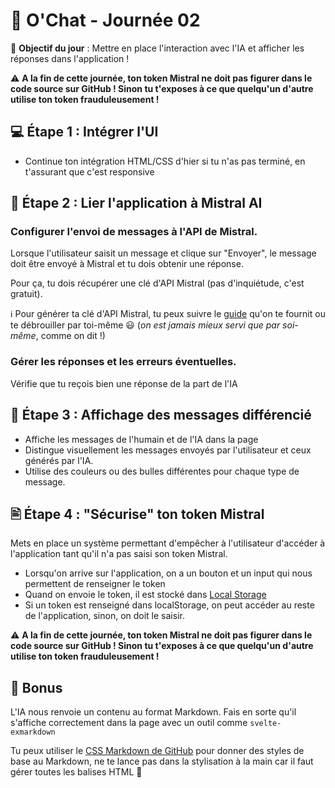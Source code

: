 # 🤖 O'Chat - Journée 02

🎯 **Objectif du jour** : Mettre en place l'interaction avec l'IA et afficher les réponses dans l'application !

⚠️ **A la fin de cette journée, ton token Mistral ne doit pas figurer dans le code source sur GitHub ! Sinon tu t'exposes à ce que quelqu'un d'autre utilise ton token frauduleusement !**

## 💻 Étape 1 : Intégrer l'UI

- Continue ton intégration HTML/CSS d'hier si tu n'as pas terminé, en t'assurant que c'est responsive

## 🔗 Étape 2 : Lier l'application à Mistral AI

### Configurer l'envoi de messages à l'API de Mistral.

Lorsque l'utilisateur saisit un message et clique sur "Envoyer", le message doit être envoyé à Mistral et tu dois obtenir une réponse.

Pour ça, tu dois récupérer une clé d'API Mistral (pas d'inquiétude, c'est gratuit).

ℹ️ Pour générer ta clé d'API Mistral, tu peux suivre le [guide](../token-mistral.md) qu'on te fournit ou te débrouiller par toi-même 😃 (_on est jamais mieux servi que par soi-même_, comme on dit !)

### Gérer les réponses et les erreurs éventuelles.

Vérifie que tu reçois bien une réponse de la part de l'IA

## 💬 Étape 3 : Affichage des messages différencié

- Affiche les messages de l'humain et de l'IA dans la page
- Distingue visuellement les messages envoyés par l'utilisateur et ceux générés par l'IA.
- Utilise des couleurs ou des bulles différentes pour chaque type de message.

## 🖹 Étape 4 : "Sécurise" ton token Mistral

Mets en place un système permettant d'empêcher à l'utilisateur d'accéder à l'application tant qu'il n'a pas saisi son token Mistral.

- Lorsqu'on arrive sur l'application, on a un bouton et un input qui nous permettent de renseigner le token
- Quand on envoie le token, il est stocké dans [Local Storage](https://developer.mozilla.org/en-US/docs/Web/API/Window/localStorage)
- Si un token est renseigné dans localStorage, on peut accéder au reste de l'application, sinon, on doit le saisir.

⚠️ **A la fin de cette journée, ton token Mistral ne doit pas figurer dans le code source sur GitHub ! Sinon tu t'exposes à ce que quelqu'un d'autre utilise ton token frauduleusement !**

## 🎁 Bonus

L'IA nous renvoie un contenu au format Markdown. Fais en sorte qu'il s'affiche correctement dans la page avec un outil comme `svelte-exmarkdown`

Tu peux utiliser le [CSS Markdown de GitHub](https://github.com/sindresorhus/github-markdown-css/blob/main/github-markdown.css) pour donner des styles de base au Markdown, ne te lance pas dans la stylisation à la main car il faut gérer toutes les balises HTML 🤯
